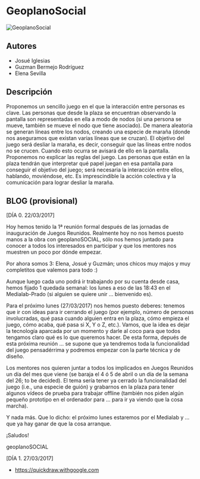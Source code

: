 # GeoplanoSocial


![GeoplanoSocial](header.png)

Autores
------------
 * Josué Iglesias
 * Guzman Bermejo Rodríguez
 * Elena Sevilla

Descripción
------------

Proponemos un sencillo juego en el que la interacción entre personas es clave. Las personas que desde la plaza se encuentran observando la pantalla son representadas en ella a modo de nodos (si una persona se mueve, también se mueve el nodo que tiene asociado). De manera aleatoria se generan líneas entre los nodos, creando una especie de maraña (donde nos aseguramos que existan varias líneas que se cruzan). El objetivo del juego será desliar la maraña, es decir, conseguir que las líneas entre nodos no se crucen. Cuando esto ocurra se avisará de ello en la pantalla. Proponemos no explicar las reglas del juego. Las personas que están en la plaza tendrán que interpretar qué papel juegan en esa pantalla para conseguir el objetivo del juego; será necesaria la interacción entre ellos, hablando, moviéndose, etc. Es imprescindible la acción colectiva y la comunicación para lograr desliar la maraña.

BLOG (provisional)
------------
[DÍA 0. 22/03/2017]

Hoy hemos tenido la 1ª reunión formal después de las jornadas de inauguración de Juegos Reunidos. Realmente hoy no nos hemos puesto manos a la obra con geoplanoSOCIAL, sólo nos hemos juntado para conocer a todos los interesados en participar y que los mentores nos muestren un poco por dónde empezar.

Por ahora somos 3: Elena, Josué y Guzmán; unos chicos muy majos y muy completitos que valemos para todo :)

Aunque luego cada uno podrá ir trabajando por su cuenta desde casa, hemos fijado 1 quedada semanal: los lunes a eso de las 18:43 en el Medialab-Prado (si alguien se quiere unir ... bienvenido es).

Para el próximo lunes (27/03/2017) nos hemos puesto deberes: tenemos que ir con ideas para ir cerrando el juego (por ejemplo, número de personas involucradas, qué pasa cuando alguien entra en la plaza, cómo empieza el juego, cómo acaba, qué pasa si X, Y o Z, etc.). Vamos, que la idea es dejar la tecnología aparcada por un momento y darle al coco para que todos tengamos claro qué es lo que queremos hacer. De esta forma, depués de esta próxima reunión ... se supone que ya tendremos toda la funcionalidad del juego pensadérrima y podremos empezar con la parte técnica y de diseño.

Los mentores nos quieren juntar a todos los implicados en Juegos Reunidos un día del mes que viene (se baraja el 4 ó 5 de abril o un día de la semana del 26; to be decided). El tema sería tener ya cerrado la funcionalidad del juego (i.e., una especie de guión) y grabarnos en la plaza para tener algunos vídeos de prueba para trabajar offline (también nos piden algún pequeño prototipo en el ordenador para ... para ir ya viendo que la cosa marcha).

Y nada más. Que lo dicho: el próximo lunes estaremos por el Medialab y ... que ya hay ganar de que la cosa arranque.

¡Saludos!

geoplanoSOCIAL

[DÍA 1. 27/03/2017]

* https://quickdraw.withgoogle.com
